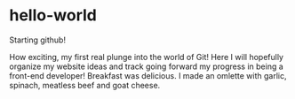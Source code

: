 # hello-world
Starting github!

How exciting, my first real plunge into the world of Git! Here I will hopefully organize my website ideas and track going forward my progress in being a front-end developer!
Breakfast was delicious. I made an omlette with garlic, spinach, meatless beef and goat cheese.
